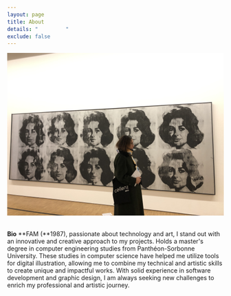 ```yaml
---
layout: page
title: About
details: "         "
exclude: false
---
```

![](/images/test.jpg)

\
**B﻿io**
**FAM (**1987), passionate about technology and art, I stand out with an innovative and creative approach to my projects. Holds a master's degree in computer engineering studies from Panthéon-Sorbonne University. These studies in computer science have helped me utilize tools for digital illustration, allowing me to combine my technical and artistic skills to create unique and impactful works. With solid experience in software development and graphic design, I am always seeking new challenges to enrich my professional and artistic journey.



